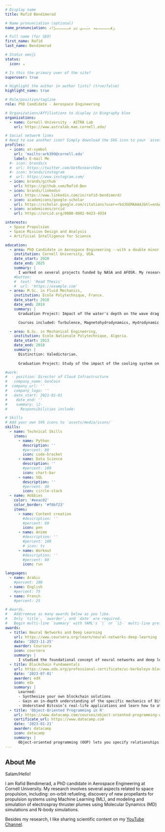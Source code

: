 ```yaml
---
# Display name
title: Rafid Bendimerad

# Name pronunciation (optional)
name_pronunciation: رَفِــــــيد بـَــن دِي مَــــــرَّاد

# Full name (for SEO)
first_name: Rafid
last_name: Bendimerad

# Status emoji
status:
  icon: ☕️

# Is this the primary user of the site?
superuser: true

# Highlight the author in author lists? (true/false)
highlight_name: true

# Role/position/tagline
role: PhD Candidate - Aerospace Engineering

# Organizations/Affiliations to display in Biography blox
organizations:
  - name: Cornell University - ASTRA Lab
    url: https://www.astralab.mae.cornell.edu/

# Social network links
# Need to use another icon? Simply download the SVG icon to your `assets/media/icons/` folder.
profiles:
  - icon: at-symbol
    url: 'mailto:arb399@cornell.edu'
    label: E-mail Me
  #- icon: brands/x
  #  url: https://twitter.com/GetResearchDev
  #- icon: brands/instagram
  #  url: https://www.instagram.com/
  - icon: brands/github
    url: https://github.com/Rafid-Ben
  - icon: brands/linkedin
    url: https://www.linkedin.com/in/rafid-bendimerd/
  - icon: academicons/google-scholar
    url: https://scholar.google.com/citations?user=rbdJ6EMAAAAJ&hl=en&oi=ao
  - icon: academicons/orcid
    url: https://orcid.org/0000-0002-0423-4934

interests:
  - Space Propulsion
  - Space Mission Design and Analysis
  - Artificial Intelligence for Science 

education:
  - area: PhD Candidate in Aerospace Engineering --with a double minor in Astronomy and Computer Science--,
    institution: Cornell University, USA.
    date_start: 2020
    date_end: 2025
    summary: |
      I worked on several projects funded by NASA and AFOSR. My research invlolves on-orbit refueling, discovery of new propellants for propulsion systems using Machine Learning (ML), and modeling and simulation of electrospray thruster plumes using Molecular Dynamics (MD) simulations and N-body simulations. 
    #button:
    #  text: 'Read Thesis'
    #  url: 'https://example.com'
  - area: M.Sc. in Fluid Mechanics,
    institution: Ecole Polytechnique, France.
    date_start: 2018
    date_end: 2019
    summary: |
      Graduation Project: Impact of the water's depth on the wave drag for symmetric and non-symmetric bodies -- Application to rowing, canoe and kayak boats --.

      Courses included: Turbulence, Magnetohydrodynamics, Hydrodynamic Instabilities, CFD, etc.

  - area: B.Sc. in Mechanical Engineering,
    institution: Ecole Nationale Polytechnique, Algeria.
    date_start: 2013
    date_end: 2018
    summary: |
      Distinction: Valedictorian.
      
      Graduation Project: Study of the impact of the cooling system on the performance of a combined-cycle power plant: Comparison study between water cooling and air cooling.

#work:
#  - position: Director of Cloud Infrastructure
#   company_name: GenCoin
#  company_url: ''
#   company_logo: ''
#   date_start: 2021-01-01
#    date_end: ''
#    summary: |2-
#      Responsibilities include:

# Skills
# Add your own SVG icons to `assets/media/icons/`
skills:
  - name: Technical Skills
    items:
      - name: Python
        description: ''
        #percent: 80
        icon: code-bracket
      - name: Data Science
        description: ''
        #percent: 100
        icon: chart-bar
      - name: SQL
        description: ''
        #percent: 40
        icon: circle-stack
  - name: Hobbies
    color: '#eeac02'
    color_border: '#f0bf23'
    items:
      - name: Content creation
        #description: ''
        #percent: 60
        icon: pen
      - name: Anime
        #description: ''
        #percent: 100
        # icon: tv
      - name: Workout
        #description: ''
        #percent: 80
        icon: run

languages:
  - name: Arabic
    #percent: 100
  - name: English
    #percent: 75
  - name: French
    #percent: 25

# Awards.
#   Add/remove as many awards below as you like.
#   Only `title`, `awarder`, and `date` are required.
#   Begin multi-line `summary` with YAML's `|` or `|2-` multi-line prefix and indent 2 spaces below.
awards:
  - title: Neural Networks and Deep Learning
    url: https://www.coursera.org/learn/neural-networks-deep-learning
    date: '2023-11-25'
    awarder: Coursera
    icon: coursera
    summary: |
      I studied the foundational concept of neural networks and deep learning. By the end, I was familiar with the significant technological trends driving the rise of deep learning; build, train, and apply fully connected deep neural networks; implement efficient (vectorized) neural networks; identify key parameters in a neural network’s architecture; and apply deep learning to your own applications.
  - title: Blockchain Fundamentals
    url: https://www.edx.org/professional-certificate/uc-berkeleyx-blockchain-fundamentals
    date: '2023-07-01'
    awarder: edX
    icon: edx
    summary: |
      Learned:
      - Synthesize your own blockchain solutions
      - Gain an in-depth understanding of the specific mechanics of Bitcoin
      - Understand Bitcoin’s real-life applications and learn how to attack and destroy Bitcoin, Ethereum, smart contracts and Dapps, and alternatives to Bitcoin’s Proof-of-Work consensus algorithm
  - title: 'Object-Oriented Programming in R'
    url: https://www.datacamp.com/courses/object-oriented-programming-with-s3-and-r6-in-r
    certificate_url: https://www.datacamp.com
    date: '2023-01-21'
    awarder: datacamp
    icon: datacamp
    summary: |
      Object-oriented programming (OOP) lets you specify relationships between functions and the objects that they can act on, helping you manage complexity in your code. This is an intermediate level course, providing an introduction to OOP, using the S3 and R6 systems. S3 is a great day-to-day R programming tool that simplifies some of the functions that you write. R6 is especially useful for industry-specific analyses, working with web APIs, and building GUIs.
---
```


## About Me

Salam/Hello!

I am Rafid Bendimerad, a PhD candidate in Aerospace Engineering at Cornell University. My research involves several aspects related to space propulsion, including: on-orbit refueling, discovery of new propellants for propulsion systems using Machine Learning (ML), and modeling and simulation of electrospray thruster plumes using Molecular Dynamics (MD) simulations and N-body simulations. 

Besides my research, I like sharing scientific content on my [YouTube Channel](https://www.youtube.com/@rafidbendimerad).